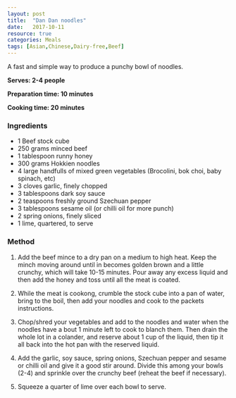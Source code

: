 ```yaml
---
layout: post
title:  "Dan Dan noodles"
date:   2017-10-11
resource: true
categories: Meals
tags: [Asian,Chinese,Dairy-free,Beef]
---
```


 A fast and simple way to produce a punchy bowl of noodles.

**Serves: 2-4 people** 

**Preparation time: 10 minutes** 

**Cooking time: 20 minutes** 

### Ingredients
* 1 Beef stock cube
* 250 grams minced beef
* 1 tablespoon runny honey
* 300 grams Hokkien noodles
* 4 large handfulls of mixed green vegetables (Brocolini, bok choi, baby spinach, etc)
* 3 cloves garlic, finely chopped
* 3 tablespoons dark soy sauce
* 2 teaspoons freshly ground Szechuan pepper
* 3 tablespoons sesame oil (or chilli oil for more punch)
* 2 spring onions, finely sliced
* 1 lime, quartered, to serve

### Method

1. Add the beef mince to a dry pan on a medium to high heat. Keep the minch moving around until in becomes golden brown and a little crunchy, which will take 10-15 minutes. Pour away any excess liquid and then add the honey and toss until all the meat is coated. 

2. While the meat is cookong, crumble the stock cube into a pan of water, bring to the boil, then add your noodles and cook to the packets instructions. 

3. Chop/shred your vegetables and add to the noodles and water when the noodles have a bout 1 minute left to cook to blanch them. Then drain the whole lot in a colander, and reserve about 1 cup of the liquid, then tip it all back into the hot pan with the reserved liquid.

4. Add the garlic, soy sauce, spring onions, Szechuan pepper and sesame or chilli oil and give it a good stir around. Divide this among your bowls (2-4) and sprinkle over the crunchy beef (reheat the beef if necessary). 

5. Squeeze a quarter of lime over each bowl to serve. 
